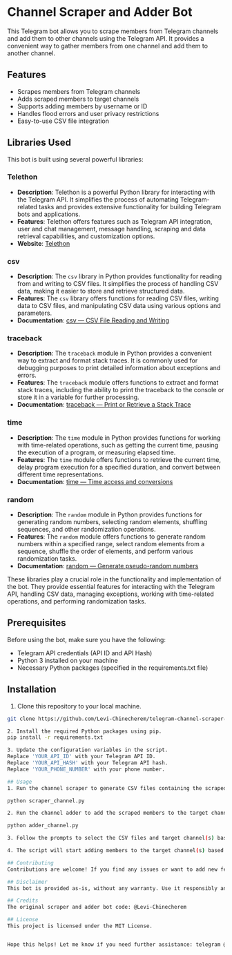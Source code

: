 # Channel Scraper and Adder Bot

This Telegram bot allows you to scrape members from Telegram channels and add them to other channels using the Telegram API. It provides a convenient way to gather members from one channel and add them to another channel.

## Features

- Scrapes members from Telegram channels
- Adds scraped members to target channels
- Supports adding members by username or ID
- Handles flood errors and user privacy restrictions
- Easy-to-use CSV file integration


## Libraries Used

This bot is built using several powerful libraries:

### Telethon

- **Description**: Telethon is a powerful Python library for interacting with the Telegram API. It simplifies the process of automating Telegram-related tasks and provides extensive functionality for building Telegram bots and applications.
- **Features**: Telethon offers features such as Telegram API integration, user and chat management, message handling, scraping and data retrieval capabilities, and customization options.
- **Website**: [Telethon](https://github.com/LonamiWebs/Telethon)

### csv

- **Description**: The `csv` library in Python provides functionality for reading from and writing to CSV files. It simplifies the process of handling CSV data, making it easier to store and retrieve structured data.
- **Features**: The `csv` library offers functions for reading CSV files, writing data to CSV files, and manipulating CSV data using various options and parameters.
- **Documentation**: [csv — CSV File Reading and Writing](https://docs.python.org/3/library/csv.html)

### traceback

- **Description**: The `traceback` module in Python provides a convenient way to extract and format stack traces. It is commonly used for debugging purposes to print detailed information about exceptions and errors.
- **Features**: The `traceback` module offers functions to extract and format stack traces, including the ability to print the traceback to the console or store it in a variable for further processing.
- **Documentation**: [traceback — Print or Retrieve a Stack Trace](https://docs.python.org/3/library/traceback.html)

### time

- **Description**: The `time` module in Python provides functions for working with time-related operations, such as getting the current time, pausing the execution of a program, or measuring elapsed time.
- **Features**: The `time` module offers functions to retrieve the current time, delay program execution for a specified duration, and convert between different time representations.
- **Documentation**: [time — Time access and conversions](https://docs.python.org/3/library/time.html)

### random

- **Description**: The `random` module in Python provides functions for generating random numbers, selecting random elements, shuffling sequences, and other randomization operations.
- **Features**: The `random` module offers functions to generate random numbers within a specified range, select random elements from a sequence, shuffle the order of elements, and perform various randomization tasks.
- **Documentation**: [random — Generate pseudo-random numbers](https://docs.python.org/3/library/random.html)

These libraries play a crucial role in the functionality and implementation of the bot. They provide essential features for interacting with the Telegram API, handling CSV data, managing exceptions, working with time-related operations, and performing randomization tasks.


## Prerequisites

Before using the bot, make sure you have the following:

- Telegram API credentials (API ID and API Hash)
- Python 3 installed on your machine
- Necessary Python packages (specified in the requirements.txt file)

## Installation

1. Clone this repository to your local machine.

```bash
git clone https://github.com/Levi-Chinecherem/telegram-channel-scraper-adder.git

2. Install the required Python packages using pip.
pip install -r requirements.txt

3. Update the configuration variables in the script.
Replace 'YOUR_API_ID' with your Telegram API ID.
Replace 'YOUR_API_HASH' with your Telegram API hash.
Replace 'YOUR_PHONE_NUMBER' with your phone number.

## Usage
1. Run the channel scraper to generate CSV files containing the scraped members. Make sure you have joined the target channel before running the scraper.

python scraper_channel.py

2. Run the channel adder to add the scraped members to the target channels. Select the CSV files and the target channel(s) to add members to.

python adder_channel.py

3. Follow the prompts to select the CSV files and target channel(s) based on the provided options.

4. The script will start adding members to the target channel(s) based on the selected mode (username or ID). It will handle errors such as flood errors and user privacy restrictions.

## Contributing
Contributions are welcome! If you find any issues or want to add new features, please submit an issue or a pull request.

## Disclaimer
This bot is provided as-is, without any warranty. Use it responsibly and at your own risk.

## Credits
The original scraper and adder bot code: @Levi-Chinecherem

## License
This project is licensed under the MIT License.


Hope this helps! Let me know if you need further assistance: telegram @SemanticDev.
